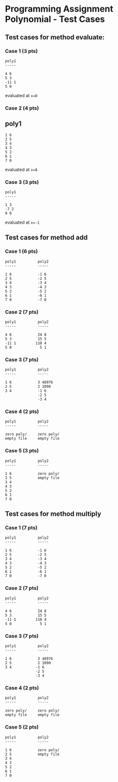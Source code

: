 # Programming Assignment Polynomial - Test Cases

## Test cases for method evaluate:

### Case 1 (3 pts)

```
poly1
-----

4 6
5 3
-11 1
5 0
```

evaluated at `x=0`

### Case 2 (4 pts)

## poly1

```
1 6
2 5
3 4
4 3
5 2
6 1
7 0
```

evaluated at `x=8`

### Case 3 (3 pts)

```
poly1
-----

1 3
-7 2
9 0
```

evaluated at `x=-1`

## Test cases for method add

### Case 1 (6 pts)

```
poly1          poly2
-----          -----

1 6            -1 6
2 5            -2 5
3 4            -3 4
4 3            -4 3
5 2            -5 2
6 1            -6 1
7 0            -7 0
```

### Case 2 (7 pts)

```
poly1          poly2
-----          -----

4 6            24 8
5 3            15 5
-11 1         110 4
5 0             5 1
```

### Case 3 (7 pts)

```
poly1          poly2
-----          -----

1 6            3 48976
2 5            2 1090
3 4            -1 6
               -2 5
               -3 4
```

### Case 4 (2 pts)

```
poly1          poly2
-----          -----

zero poly/     zero poly/
empty file     empty file
```

### Case 5 (3 pts)

```
poly1          poly2
-----          -----

1 6            zero poly/
2 5            empty file
3 4
4 3
5 2
6 1
7 0
```

## Test cases for method multiply

### Case 1 (7 pts)

```
poly1          poly2
-----          -----

1 6            -1 6
2 5            -2 5
3 4            -3 4
4 3            -4 3
5 2            -5 2
6 1            -6 1
7 0            -7 0
```

### Case 2 (7 pts)

```
poly1          poly2
-----          -----

4 6            24 8
5 3            15 5
-11 1         110 4
5 0             5 1
```

### Case 3 (7 pts)

```
poly1          poly2
-----          -----

1 6            3 48976
2 5            2 1090
3 4           -1 6
              -2 5
              -3 4
```

### Case 4 (2 pts)

```
poly1          poly2
-----          -----

zero poly/     zero poly/
empty file     empty file
```

### Case 5 (2 pts)

```
poly1          poly2
-----          -----

1 6            zero poly/
2 5            empty file
3 4
4 3
5 2
6 1
7 0
```
